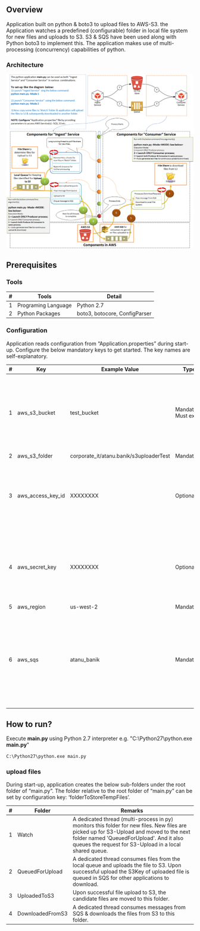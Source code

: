 ## Overview

Application built on python & boto3 to upload files to AWS-S3.
the Application watches a predefined (configurable) folder in local file system for new files and uploads to S3. S3 & SQS have been used along with Python boto3 to implement this. The application makes use of multi-processing (concurrency) capabilities of python.

### Architecture
![Architecture](Document/Architecture,&#32;Design&#32;and&#32;Data&#32;Flow&#32;Diagram.png)

## Prerequisites

### Tools

| # | Tools               | Detail                        |
|---|---------------------|-------------------------------|
| 1 | Programing Language | Python 2.7                    |
| 2 | Python Packages     | boto3, botocore, ConfigParser |

### Configuration

Application reads configuration from “Application.properties” during start-up. Configure the below mandatory keys to get started. The key names are self-explanatory. 

| # | Key | Example Value                           | Type                  | Remarks                                                                                                                                         |
|---|-------------------|-----------------------------------------|-----------------------|-------------------------------------------------------------------------------------------------------------------------------------------------|
| 1 | aws_s3_bucket     | test_bucket                             | Mandatory, Must exist | application doesn’t try to create S3 bucket if not already present. In absence given S3 bucket, the application will crash.                     |
| 2 | aws_s3_folder     | corporate_it/atanu.banik/s3uploaderTest | Mandatory             | N/A                                                                                                                                             |
| 3 | aws_access_key_id | XXXXXXXX                                | Optional              | Access & Secret Keys are optional. Logged in user’s credential will be used if kept empty.                                                      |
| 4 | aws_secret_key    | XXXXXXXX                                | Optional              | Access & Secret Keys are optional. Logged in user’s credential will be used if kept empty.                                                      |
| 5 | aws_region        | us-west-2                               | Mandatory             | N/A                                                                                                                                             |
| 6 | aws_sqs           | atanu_banik                             | Mandatory             | Application tries to create SQS if not present. But it requires admin privileges for SQS service in absence of this the application will crash. |

## How to run?

Execute **main.py** using Python 2.7 interpreter e.g. "C:\Python27\python.exe **main.py**"

```bat
C:\Python27\python.exe main.py
```

### upload files

During start-up, application creates the below sub-folders under the root folder of “main.py”. The folder relative to the root folder of “main.py” can be set by configuration key: ‘folderToStoreTempFiles’.

| # | Folder           | Remarks                                                                                                                                                                                                                                        |
|---|------------------|------------------------------------------------------------------------------------------------------------------------------------------------------------------------------------------------------------------------------------------------|
| 1 | Watch            | A dedicated thread (multi-process in py) monitors this folder for new files. New files are picked up for S3-Upload and moved to the next folder named 'QueuedForUpload'. And it also queues the request for S3-Upload in a local shared queue. |
| 2 | QueuedForUpload  | A dedicated thread consumes files from the local queue and uploads the file to S3. Upon successful upload the S3Key of uploaded file is queued in SQS for other applications to download.                                                      |
| 3 | UploadedToS3     | Upon successful file upload to S3, the candidate files are moved to this folder.                                                                                                                                                               |
| 4 | DownloadedFromS3 | A dedicated thread consumes messages from SQS & downloads the files from S3 to this folder.                                                                                                                                                    |
